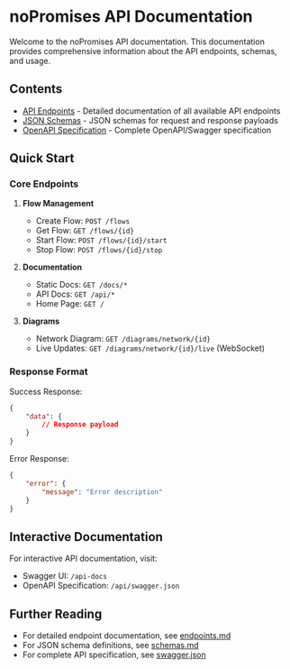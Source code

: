 # noPromises API Documentation

Welcome to the noPromises API documentation. This documentation provides comprehensive information about the API endpoints, schemas, and usage.

## Contents

- [API Endpoints](endpoints.md) - Detailed documentation of all available API endpoints
- [JSON Schemas](schemas.md) - JSON schemas for request and response payloads
- [OpenAPI Specification](swagger.json) - Complete OpenAPI/Swagger specification

## Quick Start

### Core Endpoints

1. **Flow Management**
   - Create Flow: `POST /flows`
   - Get Flow: `GET /flows/{id}`
   - Start Flow: `POST /flows/{id}/start`
   - Stop Flow: `POST /flows/{id}/stop`

2. **Documentation**
   - Static Docs: `GET /docs/*`
   - API Docs: `GET /api/*`
   - Home Page: `GET /`

3. **Diagrams**
   - Network Diagram: `GET /diagrams/network/{id}`
   - Live Updates: `GET /diagrams/network/{id}/live` (WebSocket)

### Response Format

Success Response:
```json
{
    "data": {
        // Response payload
    }
}
```

Error Response:
```json
{
    "error": {
        "message": "Error description"
    }
}
```

## Interactive Documentation

For interactive API documentation, visit:
- Swagger UI: `/api-docs`
- OpenAPI Specification: `/api/swagger.json`

## Further Reading

- For detailed endpoint documentation, see [endpoints.md](endpoints.md)
- For JSON schema definitions, see [schemas.md](schemas.md)
- For complete API specification, see [swagger.json](swagger.json)
